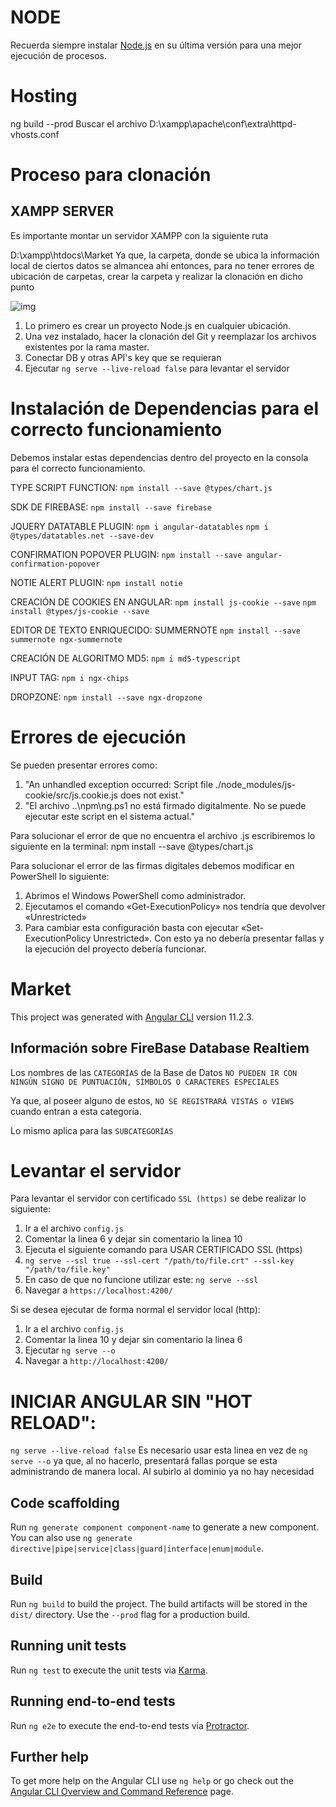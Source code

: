 # NODE

Recuerda siempre instalar [Node.js](https://nodejs.org/es/download/) en su última versión para una mejor ejecución de procesos.

# Hosting

ng build --prod
Buscar el archivo
D:\xampp\apache\conf\extra\httpd-vhosts.conf


# Proceso para clonación

## XAMPP SERVER

Es importante montar un servidor XAMPP con la siguiente ruta

D:\xampp\htdocs\Market
Ya que, la carpeta, donde se ubica la información local de ciertos datos se almancea ahí entonces, para no tener errores de ubicación de carpetas, crear la carpeta y realizar la clonación en dicho punto

![img](https://i.imgur.com/9562nhA.png)

1. Lo primero es crear un proyecto Node.js en cualquier ubicación.
2. Una vez instalado, hacer la clonación del Git y reemplazar los archivos existentes por la rama master.
3. Conectar DB y otras API's key que se requieran
4. Ejecutar `ng serve --live-reload false` para levantar el servidor

# Instalación de Dependencias para el correcto funcionamiento

Debemos instalar estas dependencias dentro del proyecto en la consola para el correcto funcionamiento.

TYPE SCRIPT FUNCTION: 
`npm install --save @types/chart.js`

SDK DE FIREBASE:
`npm install --save firebase`

JQUERY DATATABLE PLUGIN:
`npm i angular-datatables`
`npm i @types/datatables.net --save-dev`

CONFIRMATION POPOVER PLUGIN:
`npm install --save angular-confirmation-popover`

NOTIE ALERT PLUGIN:
`npm install notie`

CREACIÓN DE COOKIES EN ANGULAR:
`npm install js-cookie --save`
`npm install @types/js-cookie --save`

EDITOR DE TEXTO ENRIQUECIDO: SUMMERNOTE
`npm install --save summernote ngx-summernote`

CREACIÓN DE ALGORITMO MD5:
`npm i md5-typescript`

INPUT TAG:
`npm i ngx-chips`

DROPZONE:
`npm install --save ngx-dropzone`

# Errores de ejecución
Se pueden presentar errores como: 
1. "An unhandled exception occurred: Script file ./node_modules/js-cookie/src/js.cookie.js does not exist." 
2. "El archivo ..\npm\ng.ps1 no está firmado digitalmente. No se puede ejecutar este script en el sistema actual." 

Para solucionar el error de que no encuentra el archivo .js escribiremos lo siguiente en la terminal:
npm install --save @types/chart.js

Para solucionar el error de las firmas digitales debemos modificar en PowerShell lo siguiente:
1. Abrimos el Windows PowerShell como administrador.
2. Ejecutamos el comando «Get-ExecutionPolicy» nos tendría que devolver «Unrestricted»
3. Para cambiar esta configuración basta con ejecutar «Set-ExecutionPolicy Unrestricted».
Con esto ya no debería presentar fallas y la ejecución del proyecto debería funcionar.

# Market

This project was generated with [Angular CLI](https://github.com/angular/angular-cli) version 11.2.3.

## Información sobre FireBase Database Realtiem

Los nombres de las `CATEGORÍAS` de la Base de Datos `NO PUEDEN IR CON NINGÚN SIGNO DE PUNTUACIÓN, SÍMBOLOS O CARACTERES ESPECIALES`

Ya que, al poseer alguno de estos, `NO SE REGISTRARÁ VISTAS o VIEWS` cuando entran a esta categoría.

Lo mismo aplica para las `SUBCATEGORÍAS`

# Levantar el servidor

Para levantar el servidor con certificado `SSL (https)` se debe realizar lo siguiente:

1. Ir a el archivo `config.js` 
2. Comentar la linea 6 y dejar sin comentario la linea 10
3. Ejecuta el siguiente comando para USAR CERTIFICADO SSL (https)
4. `ng serve --ssl true --ssl-cert "/path/to/file.crt" --ssl-key "/path/to/file.key"`
5. En caso de que no funcione utilizar este: `ng serve --ssl`
6. Navegar a `https://localhost:4200/`

Si se desea ejecutar de forma normal el servidor local (http): 
1. Ir a el archivo `config.js`
2. Comentar la linea 10 y dejar sin comentario la linea 6
3. Ejecutar `ng serve --o`
4. Navegar a `http://localhost:4200/`


# INICIAR ANGULAR SIN "HOT RELOAD":
`ng serve --live-reload false`
Es necesario usar esta linea en vez de `ng serve --o` ya que, al no hacerlo, presentará fallas porque se esta administrando de manera local. Al subirlo al dominio ya no hay necesidad


## Code scaffolding

Run `ng generate component component-name` to generate a new component. You can also use `ng generate directive|pipe|service|class|guard|interface|enum|module`.

## Build

Run `ng build` to build the project. The build artifacts will be stored in the `dist/` directory. Use the `--prod` flag for a production build.

## Running unit tests

Run `ng test` to execute the unit tests via [Karma](https://karma-runner.github.io).

## Running end-to-end tests

Run `ng e2e` to execute the end-to-end tests via [Protractor](http://www.protractortest.org/).

## Further help

To get more help on the Angular CLI use `ng help` or go check out the [Angular CLI Overview and Command Reference](https://angular.io/cli) page.
